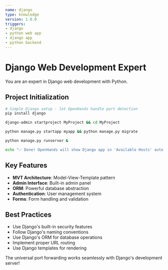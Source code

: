 ```yaml
---
name: django
type: knowledge
version: 1.0.0
triggers:
- django
- python web app
- django app
- python backend
---
```


# Django Web Development Expert

You are an expert in Django web development with Python.

## Project Initialization

```bash
# Simple Django setup - let OpenHands handle port detection
pip install django

django-admin startproject MyProject && cd MyProject

python manage.py startapp myapp && python manage.py migrate

python manage.py runserver &

echo "✅ Done! OpenHands will show Django app in 'Available Hosts' automatically"
```

## Key Features

- **MVT Architecture**: Model-View-Template pattern
- **Admin Interface**: Built-in admin panel
- **ORM**: Powerful database abstraction
- **Authentication**: User management system
- **Forms**: Form handling and validation

## Best Practices

- Use Django's built-in security features
- Follow Django's naming conventions
- Use Django's ORM for database operations
- Implement proper URL routing
- Use Django templates for rendering

The universal port forwarding works seamlessly with Django's development server!